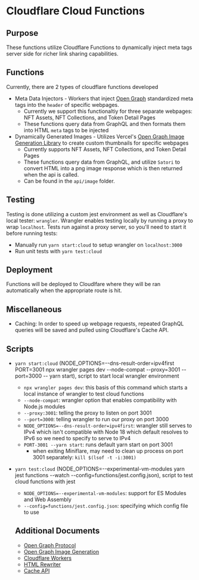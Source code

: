 # Cloudflare Cloud Functions

## Purpose

These functions utilize Cloudflare Functions to dynamically inject meta tags server side for richer link sharing capabilities.

## Functions

Currently, there are 2 types of cloudflare functions developed

- Meta Data Injectors - Workers that inject [Open Graph](https://ogp.me/) standardized meta tags into the `header` of specific webpages.
  - Currently we support this functionaltiy for three separate webpages: NFT Assets, NFT Collections, and Token Detail Pages
  - These functions query data from GraphQL and then formats them into HTML `meta` tags to be injected
- Dynamically Generated Images - Utilizes Vercel's [Open Graph Image Generation Library](https://vercel.com/docs/concepts/functions/edge-functions/og-image-generation) to create custom thumbnails for specific webpages
  - Currently supports NFT Assets, NFT Collections, and Token Detail Pages
  - These functions query data from GraphQL, and utilize `Satori` to convert HTML into a png image response which is then returned when the api is called.
  - Can be found in the `api/image` folder.

## Testing

Testing is done utilizing a custom jest environment as well as Cloudflare's local tester: `wrangler`. Wrangler enables testing locally by running a proxy to wrap `localhost`. Tests run against a proxy server, so you'll need to start it before running tests:

- Manually run `yarn start:cloud` to setup wrangler on `localhost:3000`
- Run unit tests with `yarn test:cloud`

## Deployment

Functions will be deployed to Cloudlfare where they will be ran automatically when the appropriate route is hit.

## Miscellaneous

- Caching: In order to speed up webpage requests, repeated GraphQL queries will be saved and pulled using Cloudflare's Cache API.

## Scripts

- `yarn start:cloud` (NODE_OPTIONS=--dns-result-order=ipv4first PORT=3001 npx wrangler pages dev --node-compat --proxy=3001 --port=3000 -- yarn start), script to start local wrangler environment
  - `npx wrangler pages dev`: this basis of this command which starts a local instance of wrangler to test cloud functions
  - `--node-compat`: wrangler option that enables compatibility with Node.js modules
  - `--proxy:3001`: telling the proxy to listen on port 3001
  - `--port=3000`: telling wrangler to run our proxy on port 3000
  - `NODE_OPTIONS=--dns-result-order=ipv4first`: wrangler still serves to IPv4 which isn't compatible with Node 18 which default resolves to IPv6 so we need to specify to serve to IPv4
  - `PORT-3001 --yarn start`: runs default yarn start on port 3001
    - when exiting Miniflare, may need to clean up process on port 3001 separately: `kill $(lsof -t -i:3001)`
- `yarn test:cloud` (NODE_OPTIONS=--experimental-vm-modules yarn jest functions --watch --config=functions/jest.config.json), script to test cloud functions with jest

  - `NODE_OPTIONS=--experimental-vm-modules`: support for ES Modules and Web Assembly
  - `--config=functions/jest.config.json`: specifying which config file to use

  ## Additional Documents

  - [Open Graph Protocol](https://ogp.me/)
  - [Open Graph Image Generation](https://vercel.com/docs/concepts/functions/edge-functions/og-image-generation)
  - [Cloudflare Workers](https://developers.cloudflare.com/workers/)
  - [HTML Rewriter](https://developers.cloudflare.com/workers/runtime-apis/html-rewriter/)
  - [Cache API](https://developers.cloudflare.com/workers/runtime-apis/cache/)
